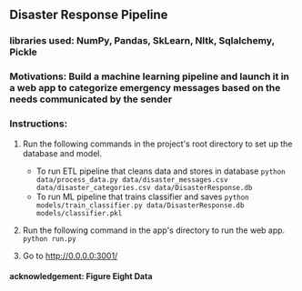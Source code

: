 ## Disaster Response Pipeline
### libraries used: NumPy, Pandas, SkLearn, Nltk, Sqlalchemy, Pickle
### Motivations: Build a machine learning pipeline and launch it in a web app to categorize emergency messages based on the needs communicated by the sender 
### Instructions:
1. Run the following commands in the project's root directory to set up the database and model.

    - To run ETL pipeline that cleans data and stores in database
        `python data/process_data.py data/disaster_messages.csv data/disaster_categories.csv data/DisasterResponse.db`
    - To run ML pipeline that trains classifier and saves
        `python models/train_classifier.py data/DisasterResponse.db models/classifier.pkl`

2. Run the following command in the app's directory to run the web app.
    `python run.py`

3. Go to http://0.0.0.0:3001/

#### acknowledgement: Figure Eight Data
